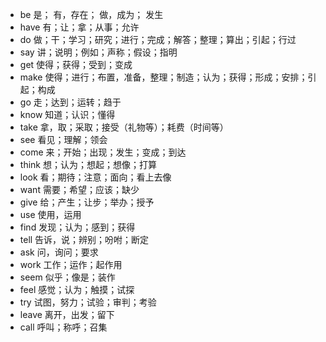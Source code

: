* be 是； 有，存在； 做，成为； 发生
* have 有；让；拿；从事；允许
* do 做；干；学习；研究；进行；完成；解答；整理；算出；引起；行过
* say 讲；说明；例如；声称；假设；指明
* get 使得；获得；受到；变成
* make 使得；进行；布置，准备，整理；制造；认为；获得；形成；安排；引起；构成
* go 走；达到；运转；趋于
* know 知道；认识；懂得
* take 拿，取；采取；接受（礼物等）；耗费（时间等）
* see 看见；理解；领会
* come 来；开始；出现；发生；变成；到达
* think 想；认为；想起；想像；打算
* look 看；期待；注意；面向；看上去像
* want 需要；希望；应该；缺少
* give 给；产生；让步；举办；授予
* use 使用，运用
* find 发现；认为；感到；获得
* tell 告诉，说；辨别；吩咐；断定
* ask 问，询问；要求
* work 工作；运作；起作用
* seem 似乎；像是；装作
* feel 感觉；认为；触摸；试探
* try 试图，努力；试验；审判；考验
* leave 离开，出发；留下
* call 呼叫；称呼；召集

